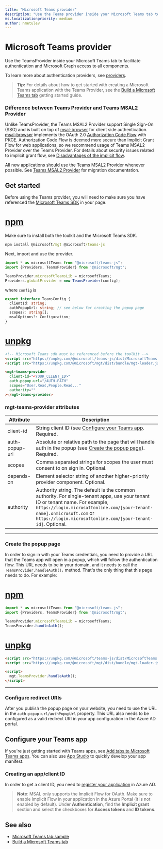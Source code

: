```yaml
---
title: "Microsoft Teams provider"
description: "Use the Teams provider inside your Microsoft Teams tab to facilitate authentication and Microsoft Graph access to all components."
ms.localizationpriority: medium
author: nmetulev
---
```


# Microsoft Teams provider

Use the TeamsProvider inside your Microsoft Teams tab to facilitate authentication and Microsoft Graph access to all components.

To learn more about authentication providers, see [providers](./providers.md).

>**Tip:** For details about how to get started with creating a Microsoft Teams application with the Teams Provider, see the [Build a Microsoft Teams tab](../get-started/build-a-microsoft-teams-tab.md) getting started guide.

### Difference between Teams Provider and Teams MSAL2 Provider
Unlike TeamsProvider, the Teams MSAL2 Provider support Single Sign-On (SSO) and is built on top of [msal-browser](https://github.com/AzureAD/microsoft-authentication-library-for-js/tree/dev/lib/msal-browser) for client side authentication. [msal-browser](https://github.com/AzureAD/microsoft-authentication-library-for-js/tree/dev/lib/msal-browser) implements the OAuth 2.0 [Authorization Code Flow](/azure/active-directory/develop/v2-oauth2-auth-code-flow) with PKCE. Authorization Code Flow is deemed more secure than Implicit Grant Flow for web applications, so we recommend usage of Teams MSAL2 Provider over the Teams Provider. For details about security issues related to implicit grant flow, see [Disadvantages of the implicit flow](https://tools.ietf.org/html/draft-ietf-oauth-browser-based-apps-04#section-9.8.6).

All new applications should use the Teams MSAL2 Provider whenever possible. See [Teams MSAL2 Provider](./teams-msal2.md) for migration documentation.

## Get started

Before using the Teams provider, you will need to make sure you have referenced the [Microsoft Teams SDK](/javascript/api/overview/msteams-client?view=msteams-client-js-latest&preserve-view=true#using-the-sdk) in your page.

# [npm](#tab/ts)

Make sure to install both the toolkit and the Microsoft Teams SDK.

```cmd
npm install @microsoft/mgt @microsoft/teams-js
```

Next, import and use the provider.

```ts
import * as microsoftTeams from "@microsoft/teams-js";
import {Providers, TeamsProvider} from '@microsoft/mgt';

TeamsProvider.microsoftTeamsLib = microsoftTeams;
Providers.globalProvider = new TeamsProvider(config);
```

where `config` is

```ts
export interface TeamsConfig {
  clientId: string;
  authPopupUrl: string; // see below for creating the popup page
  scopes?: string[];
  msalOptions?: Configuration;
}
```

# [unpkg](#tab/html)

```html
<!-- Microsoft Teams sdk must be referenced before the toolkit -->
<script src="https://unpkg.com/@microsoft/teams-js/dist/MicrosoftTeams.min.js" crossorigin="anonymous"></script>
<script src="https://unpkg.com/@microsoft/mgt/dist/bundle/mgt-loader.js"></script>

<mgt-teams-provider
  client-id="<YOUR_CLIENT_ID>"
  auth-popup-url="/AUTH-PATH"
  scopes="User.Read,People.Read..."
  authority=""
></mgt-teams-provider>
```

### mgt-teams-provider attributes
| Attribute | Description |
| --- | --- |
| client-id   | String client ID (see [Configure your Teams app](#configure-your-teams-app). Required. |
| auth-popup-url  | Absolute or relative path to the page that will handle auth in the popup (see [Create the popup page](#create-the-popup-page)). Required. |
| scopes  | Comma separated strings for scopes the user must consent to on sign in. Optional. |
| depends-on | Element selector string of another higher-priority provider component. Optional. |
| authority    | Authority string. The default is the common authority. For single-tenant apps, use your tenant ID or tenant name. For example, `https://login.microsoftonline.com/[your-tenant-name].onmicrosoft.com` or `https://login.microsoftonline.com/[your-tenant-id]`. Optional. |

---

### Create the popup page

In order to sign in with your Teams credentials, you need to provide a URL that the Teams app will open in a popup, which will follow the authentication flow. This URL needs to be in your domain, and it needs to call the `TeamsProvider.handleAuth();` method. That's the only thing that this page needs to do. For example:

# [npm](#tab/ts)

```ts
import * as microsoftTeams from "@microsoft/teams-js";
import {Providers, TeamsProvider} from '@microsoft/mgt';

TeamsProvider.microsoftTeamsLib = microsoftTeams;
TeamsProvider.handleAuth();
```

# [unpkg](#tab/html)

```html
<script src="https://unpkg.com/@microsoft/teams-js/dist/MicrosoftTeams.min.js" crossorigin="anonymous"></script>
<script src="https://unpkg.com/@microsoft/mgt/dist/bundle/mgt-loader.js"></script>

<script>
  mgt.TeamsProvider.handleAuth();
</script>
```
---

### Configure redirect URIs

After you publish the popup page on your website, you need to use the URL in the `auth-popup-url/authPopupUrl` property. This URL also needs to be configured as a valid redirect URI in your app configuration in the Azure AD portal.

## Configure your Teams app

If you're just getting started with Teams apps, see [Add tabs to Microsoft Teams apps](/microsoftteams/platform/concepts/tabs/tabs-overview). You can also use [App Studio](/microsoftteams/platform/get-started/get-started-app-studio) to quickly develop your app manifest.
### Creating an app/client ID
In order to get a client ID, you need to [register your application](../get-started/add-aad-app-registration.md) in Azure AD. 
>**Note**: MSAL only supports the Implicit Flow for OAuth. Make sure to enable Implicit Flow in your application in the Azure Portal (it is not enabled by default). Under **Authentication**, find the **Implicit grant** section and select the checkboxes for **Access tokens** and **ID tokens**. 

## See also
* [Microsoft Teams tab sample](https://github.com/microsoftgraph/microsoft-graph-toolkit/tree/master/samples/teams-tab)
* [Build a Microsoft Teams tab](../get-started/build-a-microsoft-teams-tab.md)
